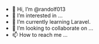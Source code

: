 - 👋 Hi, I’m @randolf013
- 👀 I’m interested in ...
- 🌱 I’m currently learning Laravel.
- 💞️ I’m looking to collaborate on ...
- 📫 How to reach me ...

<!---
randolf013/randolf013 is a ✨ special ✨ repository because its `README.md` (this file) appears on your GitHub profile.
You can click the Preview link to take a look at your changes.
--->
